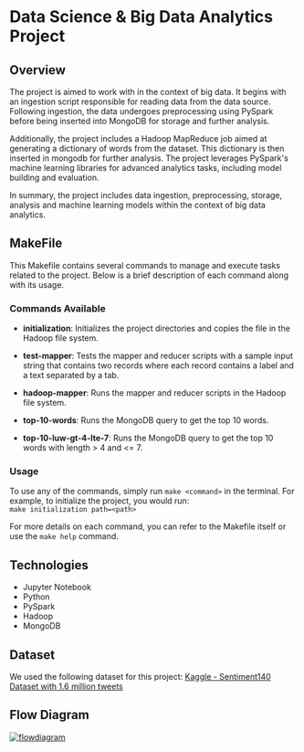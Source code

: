 # Data Science & Big Data Analytics Project

## Overview
The project is aimed to work with in the context of big data. It begins with an ingestion script responsible for reading data from the data source. Following ingestion, the data undergoes preprocessing using PySpark before being inserted into MongoDB for storage and further analysis.

Additionally, the project includes a Hadoop MapReduce job aimed at generating a dictionary of words from the dataset. This dictionary is then inserted in mongodb for further analysis.
The project leverages PySpark's machine learning libraries for advanced analytics tasks, including model building and evaluation.

In summary, the project includes data ingestion, preprocessing, storage, analysis and machine learning models within the context of big data analytics.

## MakeFile
This Makefile contains several commands to manage and execute tasks related to the project. Below is a brief description of each command along with its usage.

### Commands Available
- **initialization**: Initializes the project directories and copies the file in the Hadoop file system.

- **test-mapper**: Tests the mapper and reducer scripts with a sample input string that contains two records where each record contains a label and a text separated by a tab.
- **hadoop-mapper**: Runs the mapper and reducer scripts in the Hadoop file system.
- **top-10-words**: Runs the MongoDB query to get the top 10 words.
- **top-10-luw-gt-4-lte-7**: Runs the MongoDB query to get the top 10 words with length > 4 and <= 7.

### Usage
To use any of the commands, simply run `make <command>` in the terminal. For example, to initialize the project, you would run:\
`make initialization path=<path>`

For more details on each command, you can refer to the Makefile itself or use the `make help` command.

## Technologies
- Jupyter Notebook
- Python 
- PySpark
- Hadoop
- MongoDB 

## Dataset
We used the following dataset for this project:
[Kaggle - Sentiment140 Dataset with 1.6 million tweets](https://www.kaggle.com/datasets/kazanova/sentiment140/data)

## Flow Diagram
<a href="https://ibb.co/DDJJ5vf"><img src="https://i.ibb.co/pv77JMj/flowdiagram.jpg" alt="flowdiagram" border="0"></a>
